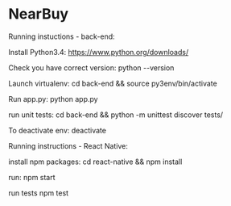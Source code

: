 # NearBuy 

Running instuctions - back-end: 

  Install Python3.4:
    https://www.python.org/downloads/
    
  Check you have correct version:
    python --version

  Launch virtualenv:
    cd back-end &&
    source py3env/bin/activate
 
  Run app.py:
    python app.py

  run unit tests:
    cd back-end && python -m unittest discover tests/

  To deactivate env:
    deactivate

Running instructions - React Native: 

  install npm packages:
    cd react-native && npm install

  run:
    npm start

  run tests 
    npm test
